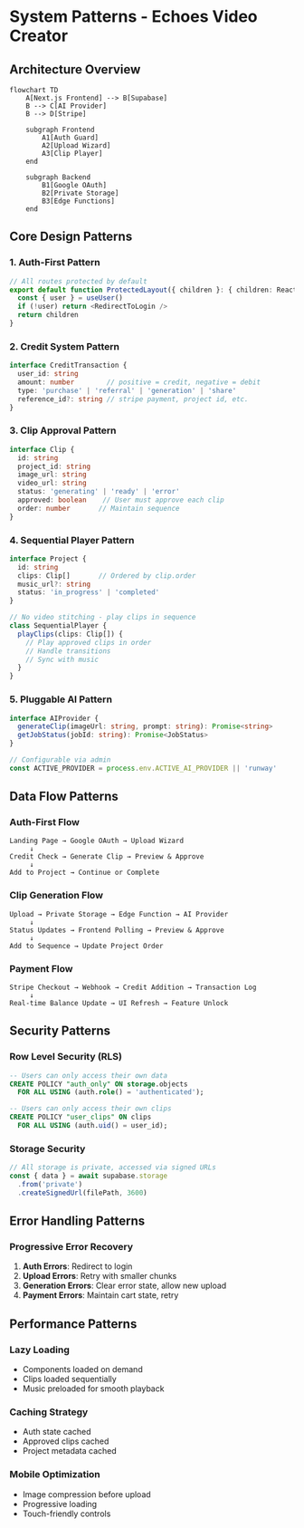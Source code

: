 # System Patterns - Echoes Video Creator

## Architecture Overview

```mermaid
flowchart TD
    A[Next.js Frontend] --> B[Supabase]
    B --> C[AI Provider]
    B --> D[Stripe]
    
    subgraph Frontend
        A1[Auth Guard]
        A2[Upload Wizard]
        A3[Clip Player]
    end
    
    subgraph Backend
        B1[Google OAuth]
        B2[Private Storage]
        B3[Edge Functions]
    end
```

## Core Design Patterns

### 1. Auth-First Pattern
```typescript
// All routes protected by default
export default function ProtectedLayout({ children }: { children: React.ReactNode }) {
  const { user } = useUser()
  if (!user) return <RedirectToLogin />
  return children
}
```

### 2. Credit System Pattern
```typescript
interface CreditTransaction {
  user_id: string
  amount: number        // positive = credit, negative = debit
  type: 'purchase' | 'referral' | 'generation' | 'share'
  reference_id?: string // stripe payment, project id, etc.
}
```

### 3. Clip Approval Pattern
```typescript
interface Clip {
  id: string
  project_id: string
  image_url: string
  video_url: string
  status: 'generating' | 'ready' | 'error'
  approved: boolean    // User must approve each clip
  order: number       // Maintain sequence
}
```

### 4. Sequential Player Pattern
```typescript
interface Project {
  id: string
  clips: Clip[]       // Ordered by clip.order
  music_url?: string
  status: 'in_progress' | 'completed'
}

// No video stitching - play clips in sequence
class SequentialPlayer {
  playClips(clips: Clip[]) {
    // Play approved clips in order
    // Handle transitions
    // Sync with music
  }
}
```

### 5. Pluggable AI Pattern
```typescript
interface AIProvider {
  generateClip(imageUrl: string, prompt: string): Promise<string>
  getJobStatus(jobId: string): Promise<JobStatus>
}

// Configurable via admin
const ACTIVE_PROVIDER = process.env.ACTIVE_AI_PROVIDER || 'runway'
```

## Data Flow Patterns

### Auth-First Flow
```
Landing Page → Google OAuth → Upload Wizard
     ↓
Credit Check → Generate Clip → Preview & Approve
     ↓
Add to Project → Continue or Complete
```

### Clip Generation Flow
```
Upload → Private Storage → Edge Function → AI Provider
     ↓
Status Updates → Frontend Polling → Preview & Approve
     ↓
Add to Sequence → Update Project Order
```

### Payment Flow
```
Stripe Checkout → Webhook → Credit Addition → Transaction Log
     ↓
Real-time Balance Update → UI Refresh → Feature Unlock
```

## Security Patterns

### Row Level Security (RLS)
```sql
-- Users can only access their own data
CREATE POLICY "auth_only" ON storage.objects
  FOR ALL USING (auth.role() = 'authenticated');

-- Users can only access their own clips
CREATE POLICY "user_clips" ON clips
  FOR ALL USING (auth.uid() = user_id);
```

### Storage Security
```typescript
// All storage is private, accessed via signed URLs
const { data } = await supabase.storage
  .from('private')
  .createSignedUrl(filePath, 3600)
```

## Error Handling Patterns

### Progressive Error Recovery
1. **Auth Errors**: Redirect to login
2. **Upload Errors**: Retry with smaller chunks
3. **Generation Errors**: Clear error state, allow new upload
4. **Payment Errors**: Maintain cart state, retry

## Performance Patterns

### Lazy Loading
- Components loaded on demand
- Clips loaded sequentially
- Music preloaded for smooth playback

### Caching Strategy
- Auth state cached
- Approved clips cached
- Project metadata cached

### Mobile Optimization
- Image compression before upload
- Progressive loading
- Touch-friendly controls 